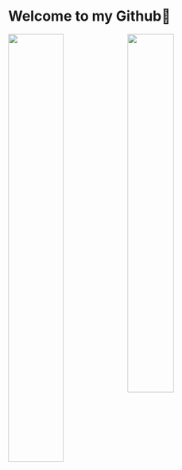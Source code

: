 # Welcome to my Github👋

<img align="left" width="47%" src="https://github-readme-stats.vercel.app/api?username=Rapunzel-ware&show_icons=true&theme=dark" />

<img align="left" width="43%" src="https://github-readme-stats.vercel.app/api/top-langs/?username=Rapunzel-ware&layout=compact" />



